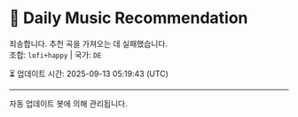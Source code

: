 
# 🎵 Daily Music Recommendation

죄송합니다. 추천 곡을 가져오는 데 실패했습니다.  
조합: `lofi+happy` | 국가: `DE`

⏳ 업데이트 시간: 2025-09-13 05:19:43 (UTC)

---
자동 업데이트 봇에 의해 관리됩니다.
